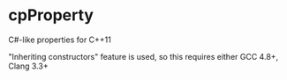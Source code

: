 cpProperty
==========

C#-like properties for C++11

"Inheriting constructors" feature is used, so this requires either GCC 4.8+, Clang 3.3+
